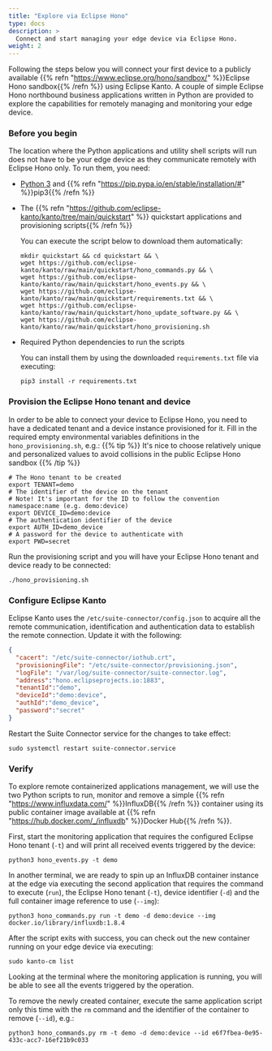 ```yaml
---
title: "Explore via Eclipse Hono"
type: docs
description: >
  Connect and start managing your edge device via Eclipse Hono.
weight: 2
---
```


Following the steps below you will connect your first device to a publicly
available {{% refn "https://www.eclipse.org/hono/sandbox/" %}}Eclipse Hono sandbox{{% /refn %}} using Eclipse Kanto.
A couple of simple Eclipse Hono northbound business applications written in Python are provided to explore the capabilities for
remotely managing and monitoring your edge device.

### Before you begin

The location where the Python applications and utility shell scripts will run does not have to be your edge device as
they communicate remotely with Eclipse Hono only. To run them, you need:

* <a href="https://wiki.python.org/moin/BeginnersGuide/Download" target="_blank">Python 3</a>
  and {{% refn "https://pip.pypa.io/en/stable/installation/#" %}}pip3{{% /refn %}}
* The {{% refn "https://github.com/eclipse-kanto/kanto/tree/main/quickstart" %}} quickstart applications and
  provisioning scripts{{% /refn %}}

  You can execute the script below to download them automatically:
  ```shell
  mkdir quickstart && cd quickstart && \
  wget https://github.com/eclipse-kanto/kanto/raw/main/quickstart/hono_commands.py && \
  wget https://github.com/eclipse-kanto/kanto/raw/main/quickstart/hono_events.py && \
  wget https://github.com/eclipse-kanto/kanto/raw/main/quickstart/requirements.txt && \
  wget https://github.com/eclipse-kanto/kanto/raw/main/quickstart/hono_update_software.py && \
  wget https://github.com/eclipse-kanto/kanto/raw/main/quickstart/hono_provisioning.sh
  ```

* Required Python dependencies to run the scripts

  You can install them by using the downloaded `requirements.txt` file via executing:
  ```shell
  pip3 install -r requirements.txt
  ```

### Provision the Eclipse Hono tenant and device

In order to be able to connect your device to Eclipse Hono, you need to have a dedicated tenant and a device instance
provisioned for it. Fill in the required empty environmental variables definitions in the `hono_provisioning.sh`, e.g.:
{{% tip %}}
It's nice to choose relatively unique and personalized values to avoid collisions in the public Eclipse Hono sandbox
{{% /tip %}}

```shell
# The Hono tenant to be created
export TENANT=demo
# The identifier of the device on the tenant
# Note! It's important for the ID to follow the convention namespace:name (e.g. demo:device)
export DEVICE_ID=demo:device
# The authentication identifier of the device
export AUTH_ID=demo_device
# A password for the device to authenticate with
export PWD=secret
```

Run the provisioning script and you will have your Eclipse Hono tenant and device ready to be connected:

```shell
./hono_provisioning.sh
```

### Configure Eclipse Kanto

Eclipse Kanto uses the `/etc/suite-connector/config.json` to acquire all the remote communication, identification and
authentication data to establish the remote connection. Update it with the following:


```json
{
  "cacert": "/etc/suite-connector/iothub.crt",
  "provisioningFile": "/etc/suite-connector/provisioning.json",
  "logFile": "/var/log/suite-connector/suite-connector.log",
  "address":"hono.eclipseprojects.io:1883",
  "tenantId":"demo",
  "deviceId":"demo:device",
  "authId":"demo_device",
  "password":"secret"
}
```

Restart the Suite Connector service for the changes to take effect:

```shell
sudo systemctl restart suite-connector.service
```

### Verify

To explore remote containerized applications management, we
will use the two Python scripts to run, monitor and remove a simple {{% refn "https://www.influxdata.com/" %}}InfluxDB{{% /refn %}} container 
using its public container image available at {{% refn "https://hub.docker.com/_/influxdb" %}}Docker Hub{{% /refn %}}.

First, start the monitoring application that requires the configured Eclipse Hono tenant (`-t`) and will print all
received events triggered by the device:

```shell
python3 hono_events.py -t demo
```

In another terminal, we are ready to spin up an InfluxDB container instance at the edge via executing the second application
that requires the command to execute (`run`), the Eclipse Hono tenant (`-t`), device identifier (`-d`) and 
the full container image reference to use (`--img`):

```shell
python3 hono_commands.py run -t demo -d demo:device --img docker.io/library/influxdb:1.8.4
```

After the script exits with success, you can check out the new container running on your edge device via
executing:

```shell
sudo kanto-cm list
```

Looking at the terminal where the monitoring application is running, you will be able to see all the events triggered by
the operation. 

To remove the newly created container, execute the same application script
only this time with the `rm` command and the identifier of the container to remove (`--id`), e.g.:

```shell
python3 hono_commands.py rm -t demo -d demo:device --id e6f7fbea-0e95-433c-acc7-16ef21b9c033
```
